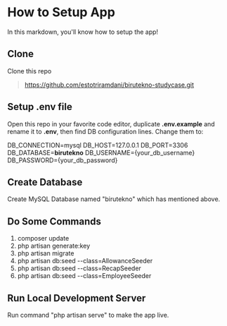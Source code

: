# How to Setup App

In this markdown, you'll know how to setup the app!

## Clone
Clone this repo
> https://github.com/estotriramdani/birutekno-studycase.git

## Setup .env file
Open this repo in your favorite code editor, duplicate **.env.example** and rename it to **.env**, then find DB configuration lines. Change them to:

DB_CONNECTION=mysql
DB_HOST=127.0.0.1
DB_PORT=3306
DB_DATABASE=**birutekno**
DB_USERNAME={your_db_username}
DB_PASSWORD={your_db_password}

## Create Database

Create MySQL Database named "birutekno" which has mentioned above.

## Do Some Commands

 1. composer update
 2. php artisan generate:key
 3. php artisan migrate
 4. php artisan db:seed --class=AllowanceSeeder
 5. php artisan db:seed --class=RecapSeeder
 6. php artisan db:seed --class=EmployeeSeeder

## Run Local Development Server
Run command "php artisan serve" to make the app live.
